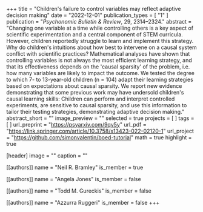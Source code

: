 +++
title = "Children's failure to control variables may reflect adaptive decision making"
date = "2022-12-01"
publication_types = [ "1" ]
publication = "_Psychonomic Bulletin & Review_, 29, 2314–2324."
abstract = "Changing one variable at a time while controlling others is a key aspect of scientific experimentation and a central component of STEM curricula. However, children reportedly struggle to learn and implement this strategy. Why do children's intuitions about how best to intervene on a causal system conflict with scientific practices? Mathematical analyses have shown that controlling variables is not always the most efficient learning strategy, and that its effectiveness depends on the 'causal sparsity' of the problem, i.e. how many variables are likely to impact the outcome. We tested the degree to which 7- to 13-year-old children (n = 104) adapt their learning strategies based on expectations about causal sparsity. We report new evidence demonstrating that some previous work may have undersold children's causal learning skills: Children can perform and interpret controlled experiments, are sensitive to causal sparsity, and use this information to tailor their testing strategies, demonstrating adaptive decision making."
abstract_short = ""
image_preview = ""
selected = true
projects = [ ]
tags = [ ]
url_preprint = "https://psyarxiv.com/9qv5y"
url_pdf = "https://link.springer.com/article/10.3758/s13423-022-02120-1"
url_project = "https://github.com/simonvalentin/boed-tutorial"
math = true
highlight = true

[header]
image = ""
caption = ""

[[authors]]
name = "Neil R. Bramley"
is_member = true

[[authors]]
name = "Angela Jones"
is_member = false

[[authors]]
name = "Todd M. Gureckis"
is_member = false

[[authors]]
name = "Azzurra Ruggeri"
is_member = false
+++

